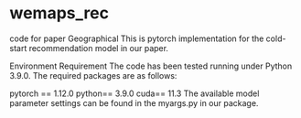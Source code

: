 # wemaps_rec
code for paper
Geographical
This is pytorch implementation for the cold-start recommendation model in our paper. 

Environment Requirement
The code has been tested running under Python 3.9.0. The required packages are as follows:

pytorch == 1.12.0
python== 3.9.0
cuda== 11.3
The available model parameter settings can be found in the myargs.py in our package.
